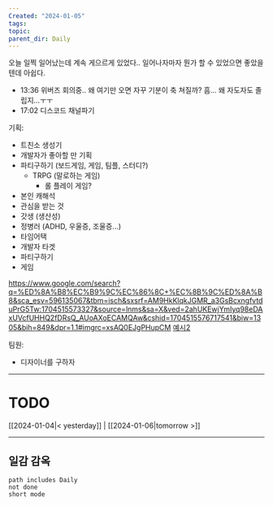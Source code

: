 ```yaml
---
Created: "2024-01-05"
tags: 
topic: 
parent_dir: Daily
---
```

오늘 일찍 일어났는데 계속 게으르게 있었다.. 일어나자마자 뭔가 할 수 있었으면 좋았을텐데 아쉽다. 
- 13:36 
위버즈 회의중.. 왜 여기만 오면 자꾸 기분이 축 쳐질까? 흠... 왜 자도자도 졸립지...ㅜㅜ 
- 17:02
디스코드 채널파기

기획: 
- 트친소 생성기 
- 개발자가 좋아할 만 기획 
- 파티구하기 (보드게임, 게임, 팀플, 스터디?) 
	- TRPG (말로하는 게임)
		- 롤 플레이 게임? 
- 본인 캐해석 
- 관심을 받는 것
- 갓생 (생산성)
- 정병러 (ADHD, 우울증, 조울증...)
- 타임어택 
- 개발자 타겟 
- 파티구하기 
- 게임 

https://www.google.com/search?q=%ED%8A%B8%EC%B9%9C%EC%86%8C+%EC%8B%9C%ED%8A%B8&sca_esv=596135067&tbm=isch&sxsrf=AM9HkKlqkJGMR_a3GsBcxngfvtduPrG5Tw:1704515573327&source=lnms&sa=X&ved=2ahUKEwjYmIyq98eDAxUVcfUHHQ2fDRsQ_AUoAXoECAMQAw&cshid=1704515576717541&biw=1305&bih=849&dpr=1.1#imgrc=xsAQ0EJgPHupCM
[예시2](https://www.google.com/search?q=%ED%8A%B8%EC%B9%9C%EC%86%8C+%ED%91%9C&tbm=isch&ved=2ahUKEwjJ1d2398eDAxX0plYBHQIEAuMQ2-cCegQIABAA&oq=%ED%8A%B8%EC%B9%9C%EC%86%8C+%ED%91%9C&gs_lcp=CgNpbWcQAzIFCAAQgAQyBggAEAUQHjIGCAAQBRAeMgYIABAFEB4yBggAEAUQHjIGCAAQBRAeOgQIIxAnOgYIABAHEB5QrV1YtGdg0GpoAnAAeACAAaYBiAHhB5IBAzAuOJgBAKABAaoBC2d3cy13aXotaW1nwAEB&sclient=img&ei=EdiYZYmJOPTN2roPgoiImA4&bih=849&biw=1305)

팀원:
- 디자이너를 구하자 

----
# TODO
  
[[2024-01-04|< yesterday]] | [[2024-01-06|tomorrow >]]  
  
---  
## 일감 감옥  
```tasks  
path includes Daily  
not done  
short mode  
```